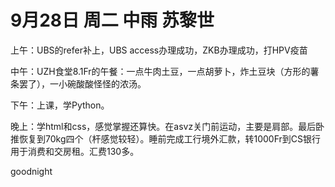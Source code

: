 # 9月28日 周二 中雨 苏黎世

上午：UBS的refer补上，UBS access办理成功，ZKB办理成功，打HPV疫苗中午：UZH食堂8.1Fr的午餐：一点牛肉土豆，一点胡萝卜，炸土豆块（方形的薯条罢了），一小碗酸酸怪怪的浓汤。下午：上课，学Python。晚上：学html和css，感觉掌握还算快。在asvz关门前运动，主要是肩部。最后卧推恢复到70kg四个（杆感觉较轻）。睡前完成工行境外汇款，转1000Fr到CS银行用于消费和交房租。汇费130多。goodnight

